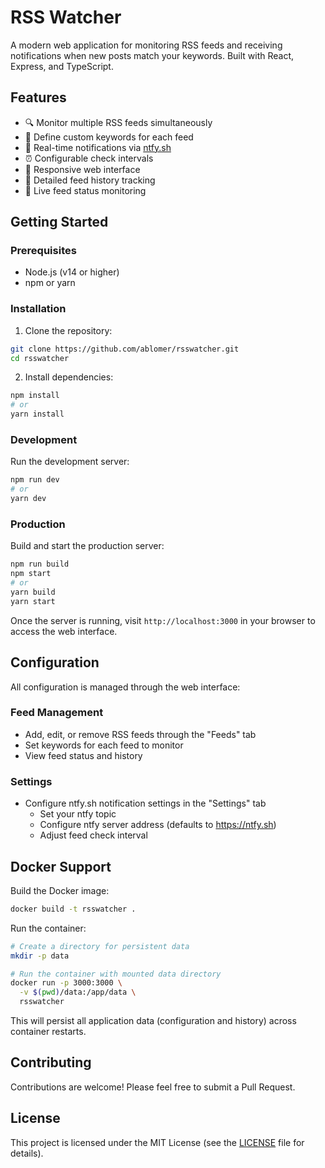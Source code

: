 # RSS Watcher

A modern web application for monitoring RSS feeds and receiving notifications when new posts match your keywords. Built with React, Express, and TypeScript.

## Features

- 🔍 Monitor multiple RSS feeds simultaneously
- 🔑 Define custom keywords for each feed
- 🔔 Real-time notifications via [ntfy.sh](https://ntfy.sh)
- ⏰ Configurable check intervals
- 📱 Responsive web interface
- 📜 Detailed feed history tracking
- 🚦 Live feed status monitoring

## Getting Started

### Prerequisites

- Node.js (v14 or higher)
- npm or yarn

### Installation

1. Clone the repository:
```bash
git clone https://github.com/ablomer/rsswatcher.git
cd rsswatcher
```

2. Install dependencies:
```bash
npm install
# or
yarn install
```

### Development

Run the development server:

```bash
npm run dev
# or
yarn dev
```

### Production

Build and start the production server:

```bash
npm run build
npm start
# or
yarn build
yarn start
```

Once the server is running, visit `http://localhost:3000` in your browser to access the web interface.

## Configuration

All configuration is managed through the web interface:

### Feed Management
- Add, edit, or remove RSS feeds through the "Feeds" tab
- Set keywords for each feed to monitor
- View feed status and history

### Settings
- Configure ntfy.sh notification settings in the "Settings" tab
  - Set your ntfy topic
  - Configure ntfy server address (defaults to https://ntfy.sh)
  - Adjust feed check interval

## Docker Support

Build the Docker image:

```bash
docker build -t rsswatcher .
```

Run the container:

```bash
# Create a directory for persistent data
mkdir -p data

# Run the container with mounted data directory
docker run -p 3000:3000 \
  -v $(pwd)/data:/app/data \
  rsswatcher
```

This will persist all application data (configuration and history) across container restarts.

## Contributing

Contributions are welcome! Please feel free to submit a Pull Request.

## License

This project is licensed under the MIT License (see the [LICENSE](LICENSE) file for details).